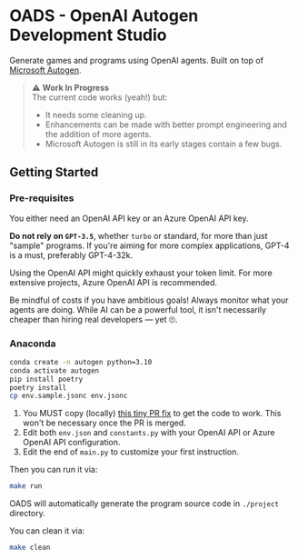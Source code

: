# OADS - OpenAI Autogen Development Studio

Generate games and programs using OpenAI agents. Built on top of [Microsoft Autogen](https://github.com/microsoft/autogen).

> ⚠️ **Work In Progress**  
> The current code works (yeah!) but:
> - It needs some cleaning up.
> - Enhancements can be made with better prompt engineering and the addition of more agents.
> - Microsoft Autogen is still in its early stages contain a few bugs.

## Getting Started

### Pre-requisites

You either need an OpenAI API key or an Azure OpenAI API key.

**Do not rely on `GPT-3.5`**, whether `turbo` or standard, for more than just "sample" programs.
If you're aiming for more complex applications, GPT-4 is a must, preferably GPT-4-32k.

Using the OpenAI API might quickly exhaust your token limit.
For more extensive projects, Azure OpenAI API is recommended.

Be mindful of costs if you have ambitious goals! Always monitor what your agents are doing.
While AI can be a powerful tool, it isn't necessarily cheaper than hiring real developers — yet 🙄.


### Anaconda

```sh
conda create -n autogen python=3.10
conda activate autogen
pip install poetry
poetry install
cp env.sample.jsonc env.jsonc
```

1. You MUST copy (locally) [this tiny PR fix](https://github.com/microsoft/autogen/pull/47) to get the code to work.
   This won't be necessary once the PR is merged.
2. Edit both `env.json` and `constants.py` with your OpenAI API or Azure OpenAI API configuration.
3. Edit the end of `main.py` to customize your first instruction.

Then you can run it via:

```sh
make run
```

OADS will automatically generate the program source code in `./project` directory.

You can clean it via:

```sh
make clean
```
